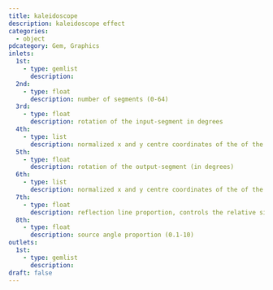```yaml
---
title: kaleidoscope
description: kaleidoscope effect
categories:
  - object
pdcategory: Gem, Graphics
inlets:
  1st:
    - type: gemlist
      description:
  2nd:
    - type: float
      description: number of segments (0-64)
  3rd:
    - type: float
      description: rotation of the input-segment in degrees
  4th:
    - type: list
      description: normalized x and y centre coordinates of the of the segment of the input image. (0-1)
  5th:
    - type: float
      description: rotation of the output-segment (in degrees)
  6th:
    - type: list
      description: normalized x and y centre coordinates of the of the segments in the output image. (0-1)
  7th:
    - type: float
      description: reflection line proportion, controls the relative sizes of each pair of adjacent segments in the output image (0-1)
  8th:
    - type: float
      description: source angle proportion (0.1-10)
outlets:
  1st:
    - type: gemlist
      description:
draft: false
---
```

